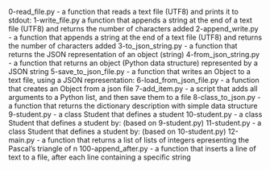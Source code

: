 0-read_file.py - a function that reads a text file (UTF8) and prints it to stdout:
1-write_file.py a function that appends a string at the end of a text file (UTF8) and returns the number of characters added
2-append_write.py - a function that appends a string at the end of a text file (UTF8) and returns the number of characters added
3-to_json_string.py - a function that returns the JSON representation of an object (string)
4-from_json_string.py - a function that returns an object (Python data structure) represented by a JSON string
5-save_to_json_file.py - a function that writes an Object to a text file, using a JSON representation:
6-load_from_json_file.py - a function that creates an Object from a json file
7-add_item.py - a script that adds all arguments to a Python list, and then save them to a file
8-class_to_json.py - a function that returns the dictionary description with simple data structure
9-student.py - a class Student that defines a student
10-student.py - a class Student that defines a student by: (based on 9-student.py)
11-student.py - a class Student that defines a student by: (based on 10-student.py)
12-main.py - a function that returns a list of lists of integers epresenting the Pascal’s triangle of n
100-append_after.py - a function that inserts a line of text to a file, after each line containing a specific string
